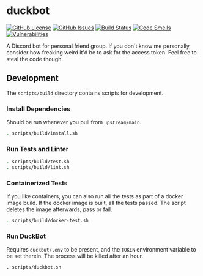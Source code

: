 # duckbot
[![GitHub License](https://img.shields.io/github/license/chippers255/duckbot)](https://github.com/Chippers255/duckbot/blob/main/LICENSE)
[![GitHub Issues](https://img.shields.io/github/issues/chippers255/duckbot)](https://github.com/Chippers255/duckbot/issues)
[![Build Status](https://img.shields.io/github/workflow/status/Chippers255/duckbot/DuckBot%20CI)](https://github.com/Chippers255/duckbot/actions/workflows/python-package.yml)
[![Code Smells](https://sonarcloud.io/api/project_badges/measure?project=Chippers255_duckbot&metric=code_smells)](https://sonarcloud.io/dashboard?id=Chippers255_duckbot)
[![Vulnerabilities](https://sonarcloud.io/api/project_badges/measure?project=Chippers255_duckbot&metric=vulnerabilities)](https://sonarcloud.io/dashboard?id=Chippers255_duckbot)

A Discord bot for personal friend group. If you don't know me personally, consider how freaking weird it'd be to ask for the access token. Feel free to steal the code though.

## Development
The `scripts/build` directory contains scripts for development.

### Install Dependencies
Should be run whenever you pull from `upstream/main`.
```sh
. scripts/build/install.sh
```

### Run Tests and Linter
```sh
. scripts/build/test.sh
. scripts/build/lint.sh
```

### Containerized Tests
If you like containers, you can also run all the tests as part of a docker image build. If the docker image is built, all the tests passed. The script deletes the image afterwards, pass or fail.
```sh
. scripts/build/docker-test.sh
```

### Run DuckBot
Requires `duckbut/.env` to be present, and the `TOKEN` environment variable to be set therein. The process will be killed after an hour.
```
. scripts/duckbot.sh
```

